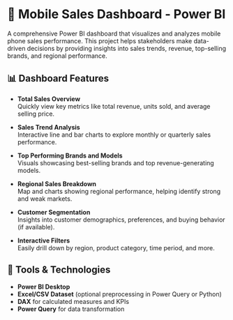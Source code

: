 
# 📱 Mobile Sales Dashboard - Power BI

A comprehensive Power BI dashboard that visualizes and analyzes mobile phone sales performance. This project helps stakeholders make data-driven decisions by providing insights into sales trends, revenue, top-selling brands, and regional performance.

## 📊 Dashboard Features

- **Total Sales Overview**  
  Quickly view key metrics like total revenue, units sold, and average selling price.

- **Sales Trend Analysis**  
  Interactive line and bar charts to explore monthly or quarterly sales performance.

- **Top Performing Brands and Models**  
  Visuals showcasing best-selling brands and top revenue-generating models.

- **Regional Sales Breakdown**  
  Map and charts showing regional performance, helping identify strong and weak markets.

- **Customer Segmentation**  
  Insights into customer demographics, preferences, and buying behavior (if available).

- **Interactive Filters**  
  Easily drill down by region, product category, time period, and more.

## 🧰 Tools & Technologies

- **Power BI Desktop**
- **Excel/CSV Dataset** (optional preprocessing in Power Query or Python)
- **DAX** for calculated measures and KPIs
- **Power Query** for data transformation


